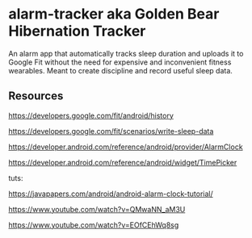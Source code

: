 # alarm-tracker aka Golden Bear Hibernation Tracker
An alarm app that automatically tracks sleep duration and uploads it to Google Fit without the need for expensive and inconvenient  fitness wearables. Meant to create discipline and record useful sleep data.

## Resources

https://developers.google.com/fit/android/history

https://developers.google.com/fit/scenarios/write-sleep-data

https://developer.android.com/reference/android/provider/AlarmClock

https://developer.android.com/reference/android/widget/TimePicker

tuts:

https://javapapers.com/android/android-alarm-clock-tutorial/

https://www.youtube.com/watch?v=QMwaNN_aM3U

https://www.youtube.com/watch?v=EOfCEhWq8sg

